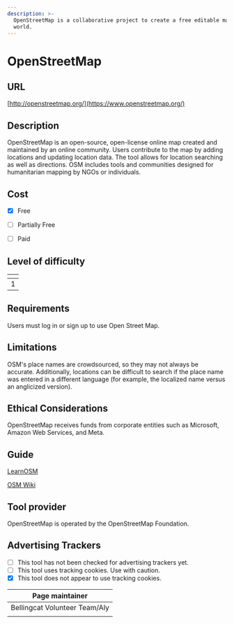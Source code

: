 ```yaml
---
description: >-
  OpenStreetMap is a collaborative project to create a free editable map of the
  world.
---
```


# OpenStreetMap

## URL

[http://openstreetmap.org/](https://www.openstreetmap.org/)

## Description

OpenStreetMap is an open-source, open-license online map created and maintained by an online community. Users contribute to the map by adding locations and updating location data. The tool allows for location searching as well as directions. OSM includes tools and communities designed for humanitarian mapping by NGOs or individuals.

## Cost

* [x] Free
* [ ] Partially Free
* [ ] Paid



## Level of difficulty

<table><thead><tr><th data-type="rating" data-max="5"></th></tr></thead><tbody><tr><td>1</td></tr></tbody></table>

## Requirements

Users must log in or sign up to use Open Street Map.

## Limitations

OSM's place names are crowdsourced, so they may not always be accurate. Additionally, locations can be difficult to search if the place name was entered in a different language (for example, the localized name versus an anglicized version).

## Ethical Considerations

OpenStreetMap receives funds from corporate entities such as Microsoft, Amazon Web Services, and Meta.

## Guide

[LearnOSM](https://learnosm.org/en/)

[OSM Wiki](https://wiki.openstreetmap.org/wiki/Beginners'_guide)

## Tool provider

OpenStreetMap is operated by the OpenStreetMap Foundation.

## Advertising Trackers

* [ ] This tool has not been checked for advertising trackers yet.
* [ ] This tool uses tracking cookies. Use with caution.
* [x] This tool does not appear to use tracking cookies.

| Page maintainer               |
| ----------------------------- |
| Bellingcat Volunteer Team/Aly |
|                               |

